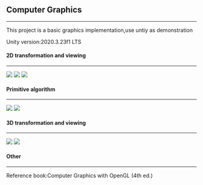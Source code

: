 ## Computer Graphics
***
This project is a basic graphics implementation,use untiy as demonstration

Unity version:2020.3.23f1 LTS

#### 2D transformation and viewing 
***
    
<Image src="Image/Image1.png">  <Image src="Image/Image2.png"> <Image src="Image/Image10.png">

#### Primitive algorithm
***

<Image src="Image/Image4.png"> <Image src="Image/Image5.png"> 

#### 3D transformation and viewing 
***

<Image src="Image/Image11.png"> <Image src="Image/Image12.png">

#### Other
***

Reference book:Computer Graphics with OpenGL (4th ed.)


